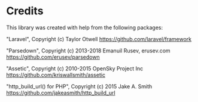 # Credits

This library was created with help from the following packages:

"Laravel", Copyright (c) Taylor Otwell
https://github.com/laravel/framework

"Parsedown", Copyright (c) 2013-2018 Emanuil Rusev, erusev.com
https://github.com/erusev/parsedown

"Assetic", Copyright (c) 2010-2015 OpenSky Project Inc
https://github.com/kriswallsmith/assetic

"http_build_url() for PHP", Copyright (c) 2015 Jake A. Smith
https://github.com/jakeasmith/http_build_url
